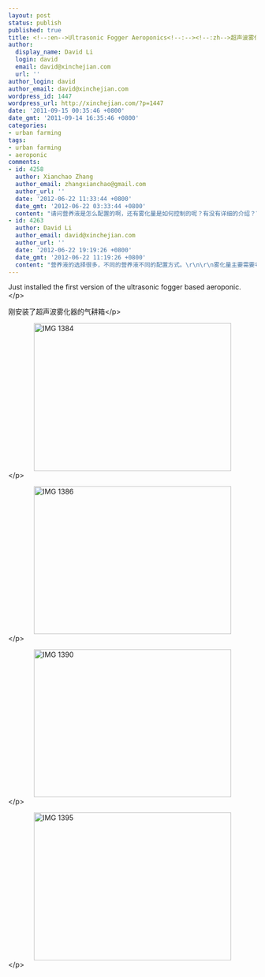 ```yaml
---
layout: post
status: publish
published: true
title: <!--:en-->Ultrasonic Fogger Aeroponics<!--:--><!--:zh-->超声波雾化器的气耕箱<!--:-->
author:
  display_name: David Li
  login: david
  email: david@xinchejian.com
  url: ''
author_login: david
author_email: david@xinchejian.com
wordpress_id: 1447
wordpress_url: http://xinchejian.com/?p=1447
date: '2011-09-15 00:35:46 +0800'
date_gmt: '2011-09-14 16:35:46 +0800'
categories:
- urban farming
tags:
- urban farming
- aeroponic
comments:
- id: 4258
  author: Xianchao Zhang
  author_email: zhangxianchao@gmail.com
  author_url: ''
  date: '2012-06-22 11:33:44 +0800'
  date_gmt: '2012-06-22 03:33:44 +0800'
  content: "请问营养液是怎么配置的啊，还有雾化量是如何控制的呢？有没有详细的介绍？\r\n\r\n谢谢！"
- id: 4263
  author: David Li
  author_email: david@xinchejian.com
  author_url: ''
  date: '2012-06-22 19:19:26 +0800'
  date_gmt: '2012-06-22 11:19:26 +0800'
  content: "营养液的选择很多，不同的营养液不同的配置方式。\r\n\r\n雾化量主要需要考虑让超音波雾化器休息，我们目前的是开60分钟休息20分钟。\r\n\r\n在上海的话，可以有空一起过来玩。;)"
---
```

<p><!--:en-->
<p>Just installed the first version of the ultrasonic fogger based aeroponic.<&#47;p><!--:--><br />
<!--:zh-->
<p>刚安装了超声波雾化器的气耕箱<&#47;p><!--:--></p>
<p><img width="400" height="300" style="display:block; margin-left:auto; margin-right:auto;" src="http:&#47;&#47;xinchejian.com&#47;wp-content&#47;uploads&#47;2011&#47;09&#47;IMG_1384.jpg" alt="IMG 1384" title="IMG_1384.JPG" border="0"&#47;><&#47;p></p>
<p><img width="400" height="300" style="display:block; margin-left:auto; margin-right:auto;" src="http:&#47;&#47;xinchejian.com&#47;wp-content&#47;uploads&#47;2011&#47;09&#47;IMG_13861.jpg" alt="IMG 1386" title="IMG_1386.JPG" border="0"&#47;><&#47;p></p>
<p><img width="400" height="300" style="display:block; margin-left:auto; margin-right:auto;" src="http:&#47;&#47;xinchejian.com&#47;wp-content&#47;uploads&#47;2011&#47;09&#47;IMG_1390.jpg" alt="IMG 1390" title="IMG_1390.jpg" border="0"&#47;><&#47;p></p>
<p><img width="400" height="300" style="display:block; margin-left:auto; margin-right:auto;" src="http:&#47;&#47;xinchejian.com&#47;wp-content&#47;uploads&#47;2011&#47;09&#47;IMG_1395.jpg" alt="IMG 1395" title="IMG_1395.JPG" border="0"&#47;><&#47;p></p>
